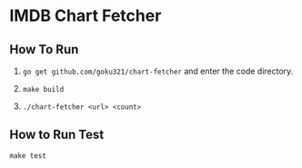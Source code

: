 # IMDB Chart Fetcher

## How To Run

1. `go get github.com/goku321/chart-fetcher` and enter the code directory.

2. `make build`

3. `./chart-fetcher <url> <count>`

## How to Run Test

`make test`